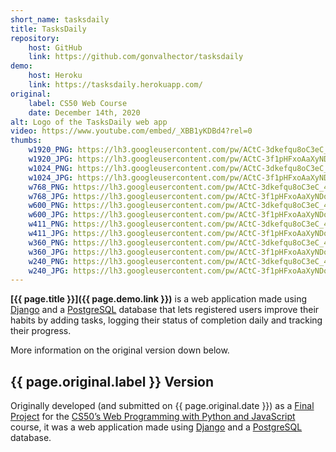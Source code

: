 ```yaml
---
short_name: tasksdaily
title: TasksDaily
repository:
    host: GitHub
    link: https://github.com/gonvalhector/tasksdaily
demo:
    host: Heroku
    link: https://tasksdaily.herokuapp.com/
original:
    label: CS50 Web Course
    date: December 14th, 2020
alt: Logo of the TasksDaily web app
video: https://www.youtube.com/embed/_XBB1yKDBd4?rel=0
thumbs:
    w1920_PNG: https://lh3.googleusercontent.com/pw/ACtC-3dkefqu8oC3eC_4mjkAX6hgVjT4sw2DNgjeznpEBMMS7gEktFnjGrFzXZuCBgMMBG096j0-OVnBcQWuP_7SVxmBh-pkxGJxtdVpRp30YhrNTyOjFLaeaVjoMhNOMzwJQxHF8I4E9E6PSsVWgL_dPc1M=w355
    w1920_JPG: https://lh3.googleusercontent.com/pw/ACtC-3f1pHFxoAaXyNDoghcoi21eUno88grazQ6KhsTXDQVCIChFnnnVWLCbgaWm7lkW7qAD6ua4SNkFvXMyGvJ-zmdtw95fqnznVV-vVhwnTE9tcL-F03hbEoq7qvIXpnNkahzv3ApV0BgZYpg34-jtJWzQ=w355
    w1024_PNG: https://lh3.googleusercontent.com/pw/ACtC-3dkefqu8oC3eC_4mjkAX6hgVjT4sw2DNgjeznpEBMMS7gEktFnjGrFzXZuCBgMMBG096j0-OVnBcQWuP_7SVxmBh-pkxGJxtdVpRp30YhrNTyOjFLaeaVjoMhNOMzwJQxHF8I4E9E6PSsVWgL_dPc1M=w284
    w1024_JPG: https://lh3.googleusercontent.com/pw/ACtC-3f1pHFxoAaXyNDoghcoi21eUno88grazQ6KhsTXDQVCIChFnnnVWLCbgaWm7lkW7qAD6ua4SNkFvXMyGvJ-zmdtw95fqnznVV-vVhwnTE9tcL-F03hbEoq7qvIXpnNkahzv3ApV0BgZYpg34-jtJWzQ=w284
    w768_PNG: https://lh3.googleusercontent.com/pw/ACtC-3dkefqu8oC3eC_4mjkAX6hgVjT4sw2DNgjeznpEBMMS7gEktFnjGrFzXZuCBgMMBG096j0-OVnBcQWuP_7SVxmBh-pkxGJxtdVpRp30YhrNTyOjFLaeaVjoMhNOMzwJQxHF8I4E9E6PSsVWgL_dPc1M=w213
    w768_JPG: https://lh3.googleusercontent.com/pw/ACtC-3f1pHFxoAaXyNDoghcoi21eUno88grazQ6KhsTXDQVCIChFnnnVWLCbgaWm7lkW7qAD6ua4SNkFvXMyGvJ-zmdtw95fqnznVV-vVhwnTE9tcL-F03hbEoq7qvIXpnNkahzv3ApV0BgZYpg34-jtJWzQ=w213
    w600_PNG: https://lh3.googleusercontent.com/pw/ACtC-3dkefqu8oC3eC_4mjkAX6hgVjT4sw2DNgjeznpEBMMS7gEktFnjGrFzXZuCBgMMBG096j0-OVnBcQWuP_7SVxmBh-pkxGJxtdVpRp30YhrNTyOjFLaeaVjoMhNOMzwJQxHF8I4E9E6PSsVWgL_dPc1M=w166
    w600_JPG: https://lh3.googleusercontent.com/pw/ACtC-3f1pHFxoAaXyNDoghcoi21eUno88grazQ6KhsTXDQVCIChFnnnVWLCbgaWm7lkW7qAD6ua4SNkFvXMyGvJ-zmdtw95fqnznVV-vVhwnTE9tcL-F03hbEoq7qvIXpnNkahzv3ApV0BgZYpg34-jtJWzQ=w166
    w411_PNG: https://lh3.googleusercontent.com/pw/ACtC-3dkefqu8oC3eC_4mjkAX6hgVjT4sw2DNgjeznpEBMMS7gEktFnjGrFzXZuCBgMMBG096j0-OVnBcQWuP_7SVxmBh-pkxGJxtdVpRp30YhrNTyOjFLaeaVjoMhNOMzwJQxHF8I4E9E6PSsVWgL_dPc1M=w114
    w411_JPG: https://lh3.googleusercontent.com/pw/ACtC-3f1pHFxoAaXyNDoghcoi21eUno88grazQ6KhsTXDQVCIChFnnnVWLCbgaWm7lkW7qAD6ua4SNkFvXMyGvJ-zmdtw95fqnznVV-vVhwnTE9tcL-F03hbEoq7qvIXpnNkahzv3ApV0BgZYpg34-jtJWzQ=w114
    w360_PNG: https://lh3.googleusercontent.com/pw/ACtC-3dkefqu8oC3eC_4mjkAX6hgVjT4sw2DNgjeznpEBMMS7gEktFnjGrFzXZuCBgMMBG096j0-OVnBcQWuP_7SVxmBh-pkxGJxtdVpRp30YhrNTyOjFLaeaVjoMhNOMzwJQxHF8I4E9E6PSsVWgL_dPc1M=w100
    w360_JPG: https://lh3.googleusercontent.com/pw/ACtC-3f1pHFxoAaXyNDoghcoi21eUno88grazQ6KhsTXDQVCIChFnnnVWLCbgaWm7lkW7qAD6ua4SNkFvXMyGvJ-zmdtw95fqnznVV-vVhwnTE9tcL-F03hbEoq7qvIXpnNkahzv3ApV0BgZYpg34-jtJWzQ=w100
    w240_PNG: https://lh3.googleusercontent.com/pw/ACtC-3dkefqu8oC3eC_4mjkAX6hgVjT4sw2DNgjeznpEBMMS7gEktFnjGrFzXZuCBgMMBG096j0-OVnBcQWuP_7SVxmBh-pkxGJxtdVpRp30YhrNTyOjFLaeaVjoMhNOMzwJQxHF8I4E9E6PSsVWgL_dPc1M=w66
    w240_JPG: https://lh3.googleusercontent.com/pw/ACtC-3f1pHFxoAaXyNDoghcoi21eUno88grazQ6KhsTXDQVCIChFnnnVWLCbgaWm7lkW7qAD6ua4SNkFvXMyGvJ-zmdtw95fqnznVV-vVhwnTE9tcL-F03hbEoq7qvIXpnNkahzv3ApV0BgZYpg34-jtJWzQ=w66
---
```


**[{{ page.title }}]({{ page.demo.link }})** is a web application made using [Django](https://www.djangoproject.com/) and a [PostgreSQL](https://www.postgresql.org/) database that lets registered users improve their habits by adding tasks, logging their status of completion daily and tracking their progress.  

More information on the original version down below.

## {{ page.original.label }} Version

Originally developed (and submitted on {{ page.original.date }}) as a [Final Project](https://cs50.harvard.edu/web/2020/projects/final/capstone/) for the [CS50’s Web Programming with Python and JavaScript](https://cs50.harvard.edu/web/2018/) course, it was a web application made using [Django](https://www.djangoproject.com/) and a [PostgreSQL](https://www.postgresql.org/) database.

